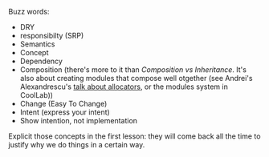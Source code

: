 Buzz words:
- DRY
- responsibilty (SRP)
- Semantics
- Concept
- Dependency
- Composition (there's more to it than *Composition vs Inheritance*. It's also about creating modules that compose well otgether (see Andrei's Alexandrescu's [talk about allocators](https://youtu.be/LIb3L4vKZ7U), or the modules system in CoolLab))
- Change (Easy To Change)
- Intent (express your intent)
- Show intention, not implementation

Explicit those concepts in the first lesson: they will come back all the time to justify why we do things in a certain way.